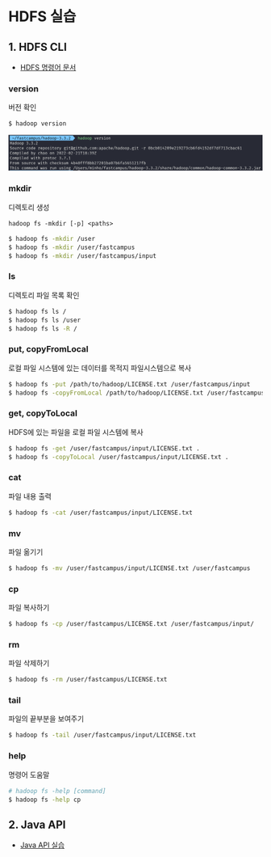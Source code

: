 # HDFS 실습
## 1. HDFS CLI
- [HDFS 명령어 문서](https://hadoop.apache.org/docs/stable/hadoop-project-dist/hadoop-common/FileSystemShell.html)

### version
버전 확인

```bash
$ hadoop version
```

![](../images/2022-04-13-22-14-17.png)

### mkdir
디렉토리 생성

```
hadoop fs -mkdir [-p] <paths>
```

```bash
$ hadoop fs -mkdir /user
$ hadoop fs -mkdir /user/fastcampus
$ hadoop fs -mkdir /user/fastcampus/input
```

### ls
디렉토리 파일 목록 확인

```bash
$ hadoop fs ls /
$ hadoop fs ls /user
$ hadoop fs ls -R /
```

### put, copyFromLocal
로컬 파일 시스템에 있는 데이터를 목적지 파일시스템으로 복사

```bash
$ hadoop fs -put /path/to/hadoop/LICENSE.txt /user/fastcampus/input
$ hadoop fs -copyFromLocal /path/to/hadoop/LICENSE.txt /user/fastcampus/input
```

### get, copyToLocal
HDFS에 있는 파일을 로컬 파일 시스템에 복사

```bash
$ hadoop fs -get /user/fastcampus/input/LICENSE.txt .
$ hadoop fs -copyToLocal /user/fastcampus/input/LICENSE.txt .
```

### cat
파일 내용 출력

```bash
$ hadoop fs -cat /user/fastcampus/input/LICENSE.txt
```

### mv
파일 옮기기

```bash
$ hadoop fs -mv /user/fastcampus/input/LICENSE.txt /user/fastcampus
```

### cp
파일 복사하기

```bash
$ hadoop fs -cp /user/fastcampus/LICENSE.txt /user/fastcampus/input/
```

### rm
파일 삭제하기

```bash
$ hadoop fs -rm /user/fastcampus/LICENSE.txt
```

### tail
파일의 끝부분을 보여주기

```bash
$ hadoop fs -tail /user/fastcampus/input/LICENSE.txt
```

### help
명령어 도움말

```bash
# hadoop fs -help [command]
$ hadoop fs -help cp
```

## 2. Java API
- [Java API 실습](01-hdfs/README.md)